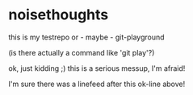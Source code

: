 # noisethoughts
this is my testrepo or - maybe - git-playground

(is there actually a command like 'git play'?) 

ok, just kidding ;)
this is a serious messup, I'm afraid!

I'm sure there was a linefeed after this ok-line above!
